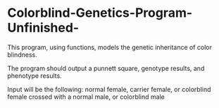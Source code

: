 # Colorblind-Genetics-Program-Unfinished-
This program, using functions, models the genetic inheritance of color blindness.  

The program should output a punnett square, genotype results, and phenotype results.

Input will be the following:  normal female, carrier female, or colorblind female crossed with a normal male, or colorblind male
